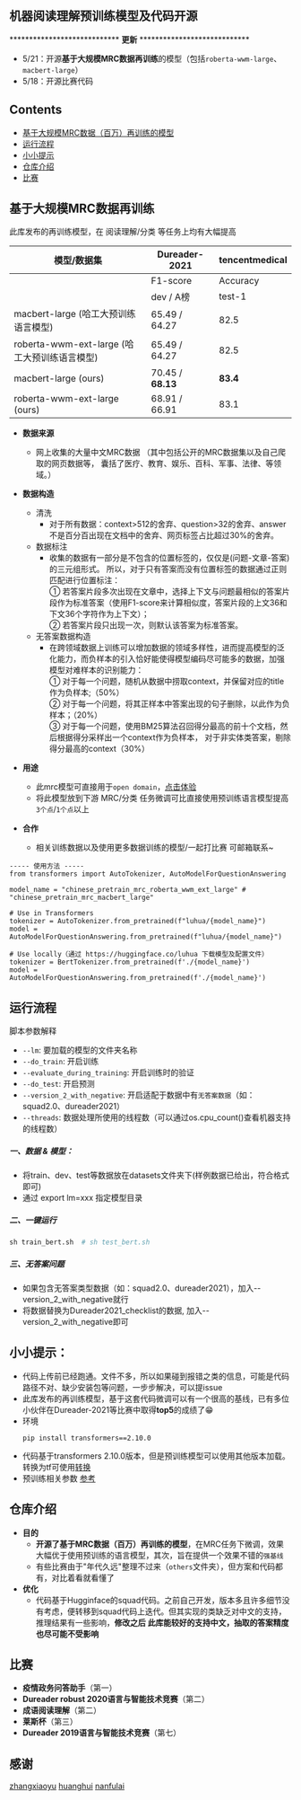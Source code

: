 ## 机器阅读理解预训练模型及代码开源


**************************** **更新** ****************************
* 5/21：开源**基于大规模MRC数据再训练**的模型（包括`roberta-wwm-large`、`macbert-large`）
* 5/18：开源比赛代码


## Contents
  - [基于大规模MRC数据（百万）再训练的模型](#基于大规模MRC数据再训练)
  - [运行流程](#运行流程)
  - [小小提示](#小小提示)
  - [仓库介绍](#仓库介绍)
  - [比赛](#比赛)


## 基于大规模MRC数据再训练

此库发布的再训练模型，在 阅读理解/分类 等任务上均有大幅提高

|                模型/数据集                 |  Dureader-2021  |  tencentmedical |
| ------------------------------------------|--------------- | --------------- |
|                                           |    F1-score    |    Accuracy     |
|                                           |  dev / A榜     |     test-1      |
| macbert-large (哈工大预训练语言模型)         | 65.49 / 64.27  |     82.5        |
| roberta-wwm-ext-large (哈工大预训练语言模型) | 65.49 / 64.27  |     82.5        |
| macbert-large (ours)                      | 70.45 / **68.13**|   **83.4**    |
| roberta-wwm-ext-large (ours)              | 68.91 / 66.91   |    83.1        |


* **数据来源**
  * 网上收集的大量中文MRC数据
  （其中包括公开的MRC数据集以及自己爬取的网页数据等，
  囊括了医疗、教育、娱乐、百科、军事、法律、等领域。）

* **数据构造**
  * 清洗
    * 对于所有数据：context>512的舍弃、question>32的舍弃、answer不是百分百出现在文档中的舍弃、网页标签占比超过30%的舍弃。
  * 数据标注
    * 收集的数据有一部分是不包含的位置标签的，仅仅是(问题-文章-答案)的三元组形式。
      所以，对于只有答案而没有位置标签的数据通过正则匹配进行位置标注：<br/>
      ① 若答案片段多次出现在文章中，选择上下文与问题最相似的答案片段作为标准答案（使用F1-score来计算相似度，答案片段的上文36和下文36个字符作为上下文）；<br/>
      ② 若答案片段只出现一次，则默认该答案为标准答案。
  * 无答案数据构造
    * 在跨领域数据上训练可以增加数据的领域多样性，进而提高模型的泛化能力，而负样本的引入恰好能使得模型编码尽可能多的数据，加强模型对难样本的识别能力：<br/>
      ① 对于每一个问题，随机从数据中捞取context，并保留对应的title作为负样本;（50%）<br/>
      ② 对于每一个问题，将其正样本中答案出现的句子删除，以此作为负样本；（20%）<br/>
      ③ 对于每一个问题，使用BM25算法召回得分最高的前十个文档，然后根据得分采样出一个context作为负样本，
      对于非实体类答案，剔除得分最高的context（30%）
* **用途**  
  * 此mrc模型可直接用于`open domain`，[点击体验](https://huggingface.co/luhua/chinese_pretrain_mrc_roberta_wwm_ext_large)
  * 将此模型放到下游 MRC/分类 任务微调可比直接使用预训练语言模型提高`3个点`/`1个点`以上
* **合作**
  * 相关训练数据以及使用更多数据训练的模型/一起打比赛 可邮箱联系~ 
  
```
----- 使用方法 -----
from transformers import AutoTokenizer, AutoModelForQuestionAnswering

model_name = "chinese_pretrain_mrc_roberta_wwm_ext_large" # "chinese_pretrain_mrc_macbert_large"

# Use in Transformers
tokenizer = AutoTokenizer.from_pretrained(f"luhua/{model_name}")
model = AutoModelForQuestionAnswering.from_pretrained(f"luhua/{model_name}")

# Use locally（通过 https://huggingface.co/luhua 下载模型及配置文件）
tokenizer = BertTokenizer.from_pretrained(f'./{model_name}')
model = AutoModelForQuestionAnswering.from_pretrained(f'./{model_name}')
```


## 运行流程

脚本参数解释

* `--lm`: 要加载的模型的文件夹名称
* `--do_train`: 开启训练
* `--evaluate_during_training`: 开启训练时的验证
* `--do_test`:  开启预测
* `--version_2_with_negative`: 开启适配于数据中有`无答案数据`（如：squad2.0、dureader2021）
* `--threads`: 数据处理所使用的线程数（可以通过os.cpu_count()查看机器支持的线程数）
  
##### 一、数据 & 模型：
* 将train、dev、test等数据放在datasets文件夹下(样例数据已给出，符合格式即可)
* 通过 export lm=xxx 指定模型目录

##### 二、一键运行
```python 
sh train_bert.sh  # sh test_bert.sh
```

##### 三、无答案问题
* 如果包含无答案类型数据（如：squad2.0、dureader2021），加入--version_2_with_negative就行
* 将数据替换为Dureader2021_checklist的数据, 加入--version_2_with_negative即可


## 小小提示：
* 代码上传前已经跑通。文件不多，所以如果碰到报错之类的信息，可能是代码路径不对、缺少安装包等问题，一步步解决，可以提issue
* 此库发布的再训练模型，基于这套代码微调可以有一个很高的基线，已有多位小伙伴在Dureader-2021等比赛中取得**top5**的成绩了😁
* 环境
  ```
  pip install transformers==2.10.0 
  ```
* 代码基于transformers 2.10.0版本，但是预训练模型可以使用其他版本加载。转换为tf可使用[转换](https://github.com/huggingface/transformers/blob/master/src/transformers/models/bert/convert_bert_pytorch_checkpoint_to_original_tf.py)
* 预训练相关参数 [参考](https://github.com/basketballandlearn/MRC_Competition_Dureader/issues/33)


## 仓库介绍
* **目的**
  * **开源了基于MRC数据（百万）再训练的模型**，在MRC任务下微调，效果大幅优于使用预训练的语言模型，其次，旨在提供一个效果不错的`强基线`
  * 有些比赛由于"年代久远"整理不过来（`others`文件夹），但方案和代码都有，对比着看就看懂了
* **优化**
  * 代码基于Hugginface的squad代码。之前自己开发，版本多且许多细节没有考虑，便转移到squad代码上迭代。但其实现的类缺乏对中文的支持，推理结果有一些影响，**修改之后 此库能较好的支持中文，抽取的答案精度也尽可能不受影响**
  

## 比赛

* **疫情政务问答助手**（第一）
* **Dureader robust 2020语言与智能技术竞赛**（第二）
* **成语阅读理解**（第二）
* **莱斯杯**（第三）
* **Dureader 2019语言与智能技术竞赛**（第七）

## 感谢
[zhangxiaoyu](https://github.com/Decalogue)  [huanghui](https://github.com/huanghuidmml)  [nanfulai](https://github.com/nanfulai)

